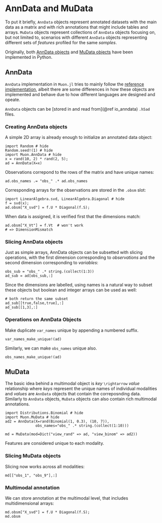 # AnnData and MuData

To put it briefly, `AnnData` objects represent annotated datasets with the main data as a matrix and with rich annotations that might include tables and arrays. `MuData` objects represent collections of `AnnData` objects focusing on, but not limited to, scenarios with different `AnnData` objects representing different sets of _features_ profiled for the same _samples_.

Originally, both [AnnData objects](https://github.com/theislab/anndata) and [MuData objects](https://github.com/gtca/muon) have been implemented in Python.

## AnnData

`AnnData` implementation in `Muon.jl` tries to mainly follow the [reference implementation](https://anndata.readthedocs.io/), albeit there are some differences in how these objects are implemented and behave due to how different languages are designed and opeate.

`AnnData` objects can be [stored in and read from](@ref io_anndata) `.h5ad` files.

### Creating AnnData objects

A simple 2D array is already enough to initialize an annotated data object:

```@example 1
import Random # hide
Random.seed!(1) # hide
import Muon.AnnData # hide
x = rand(10, 2) * rand(2, 5);
ad = AnnData(X=x)
```

Observations correpond to the rows of the matrix and have unique names:

```@example 1
ad.obs_names .= "obs_" .* ad.obs_names
```

Corresponding arrays for the observations are stored in the `.obsm` slot:

```@example 1
import LinearAlgebra.svd, LinearAlgebra.Diagonal # hide
f = svd(x);
ad.obsm["X_svd"] = f.U * Diagonal(f.S);
```

When data is assigned, it is verified first that the dimensions match:

```@raw julia
ad.obsm["X_Vt"] = f.Vt  # won't work
# => DimensionMismatch
```

### Slicing AnnData objects

Just as simple arrays, AnnData objects can be subsetted with slicing operations, with the first dimension corresponding to _observations_ and the second dimension corresponding to _variables_:

```@example 1
obs_sub = "obs_" .* string.(collect(1:3))
ad_sub = ad[obs_sub,:]
```

Since the dimensions are labelled, using names is a natural way to subset these objects but boolean and integer arrays can be used as well:

```@example 1
# both return the same subset
ad_sub[[true,false,true],:]
ad_sub[[1,3],:]
```

### Operations on AnnData Objects

Make duplicate `var_names` unique by appending a numbered suffix.

```@example 1
var_names_make_unique!(ad)
```

Similarly, we can make `obs_names` unique also.

```@example 1
obs_names_make_unique!(ad)
```

## MuData

The basic idea behind a multimodal object is _key_ ``\rightarrow`` _value_ relationship where _keys_ represent the unique names of individual modalities and _values_ are `AnnData` objects that contain the correposnding data. Similarly to `AnnData` objects, `MuData` objects can also contain rich multimodal annotations.

```@example 1
import Distributions.Binomial # hide
import Muon.MuData # hide
ad2 = AnnData(X=rand(Binomial(1, 0.3), (10, 7)),
              obs_names="obs_" .* string.(collect(1:10)))

md = MuData(mod=Dict("view_rand" => ad, "view_binom" => ad2))
```

Features are considered unique to each modality.

### Slicing MuData objects

Slicing now works across all modalities:

```@example 1
md[["obs_1", "obs_9"],:]
```

### Multimodal annotation

We can store annotation at the multimodal level, that includes multidimensional arrays:

```@example 1
md.obsm["X_svd"] = f.U * Diagonal(f.S);
md.obsm
```
